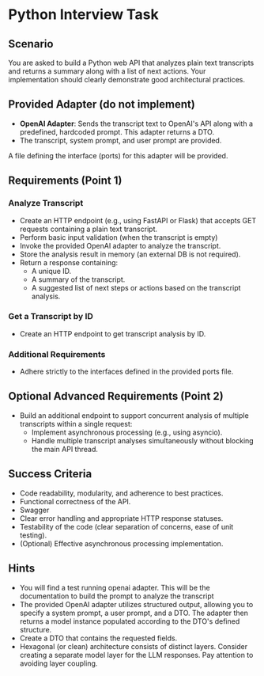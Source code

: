 # Python Interview Task

## Scenario

You are asked to build a Python web API that analyzes plain text transcripts and returns a summary along with a list of next actions. Your implementation should clearly demonstrate good architectural practices.

## Provided Adapter (do not implement)

- **OpenAI Adapter**: Sends the transcript text to OpenAI's API along with a predefined, hardcoded prompt. This adapter returns a DTO.
- The transcript, system prompt, and user prompt are provided.

A file defining the interface (ports) for this adapter will be provided.

## Requirements (Point 1)

### Analyze Transcript

- Create an HTTP endpoint (e.g., using FastAPI or Flask) that accepts GET requests containing a plain text transcript.
- Perform basic input validation (when the transcript is empty)
- Invoke the provided OpenAI adapter to analyze the transcript.
- Store the analysis result in memory (an external DB is not required).
- Return a response containing:
  - A unique ID.
  - A summary of the transcript.
  - A suggested list of next steps or actions based on the transcript analysis.

### Get a Transcript by ID

- Create an HTTP endpoint to get transcript analysis by ID.

### Additional Requirements

- Adhere strictly to the interfaces defined in the provided ports file.

## Optional Advanced Requirements (Point 2)

- Build an additional endpoint to support concurrent analysis of multiple transcripts within a single request:
  - Implement asynchronous processing (e.g., using asyncio).
  - Handle multiple transcript analyses simultaneously without blocking the main API thread.

## Success Criteria

- Code readability, modularity, and adherence to best practices.
- Functional correctness of the API.
- Swagger
- Clear error handling and appropriate HTTP response statuses.
- Testability of the code (clear separation of concerns, ease of unit testing).
- (Optional) Effective asynchronous processing implementation.

## Hints

- You will find a test running openai adapter. This will be the documentation to build the prompt to analyze the transcript
- The provided OpenAI adapter utilizes structured output, allowing you to specify a system prompt, a user prompt, and a DTO. The adapter then returns a model instance populated according to the DTO's defined structure.
- Create a DTO that contains the requested fields.
- Hexagonal (or clean) architecture consists of distinct layers. Consider creating a separate model layer for the LLM responses. Pay attention to avoiding layer coupling. 
